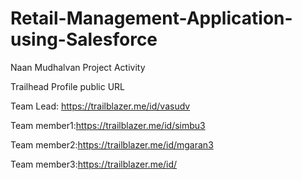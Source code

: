 # Retail-Management-Application-using-Salesforce
Naan Mudhalvan Project Activity

Trailhead Profile public URL

Team Lead: https://trailblazer.me/id/vasudv

Team member1:https://trailblazer.me/id/simbu3

Team member2:https://trailblazer.me/id/mgaran3

Team member3:https://trailblazer.me/id/
